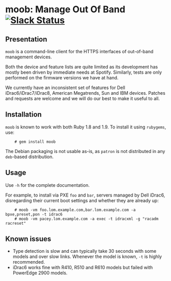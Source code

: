 moob: Manage Out Of Band [![Slack Status](http://slackin.spotify.com/badge.svg)](http://slackin.spotify.com)
========================


Presentation
------------

`moob` is a command-line client for the HTTPS interfaces of out-of-band management devices.

Both the device and feature lists are quite limited as its development has mostly been driven by immediate needs at Spotify. Similarly, tests are only performed on the firmware versions we have at hand.

We currently have an inconsistent set of features for Dell iDrac6/iDrac7/iDrac8, American Megatrends, Sun and IBM devices. Patches and requests are welcome and we will do our best to make it useful to all.

Installation
------------

`moob` is known to work with both Ruby 1.8 and 1.9. To install it using `rubygems`, use:

        # gem install moob

The Debian packaging is not usable as-is, as `patron` is not distributed in any `deb`-based distribution.

Usage
-----

Use `-h` for the complete documentation.

For example, to install via PXE `foo` and `bar`, servers managed by Dell iDrac6, disregarding their current boot settings and whether they are already up:

        # moob -vm foo.lom.example.com,bar.lom.example.com -a bpxe,preset,pon -t idrac6
        # moob -vm pacey.lom.example.com -a exec -t idracxml -g "racadm racreset"

Known issues
------------

* Type detection is slow and can typically take 30 seconds with some models and over slow links. Whenever the model is known, `-t` is highly recommended.
* iDrac6 works fine with R410, R510 and R610 models but failed with PowerEdge 2900 models.
